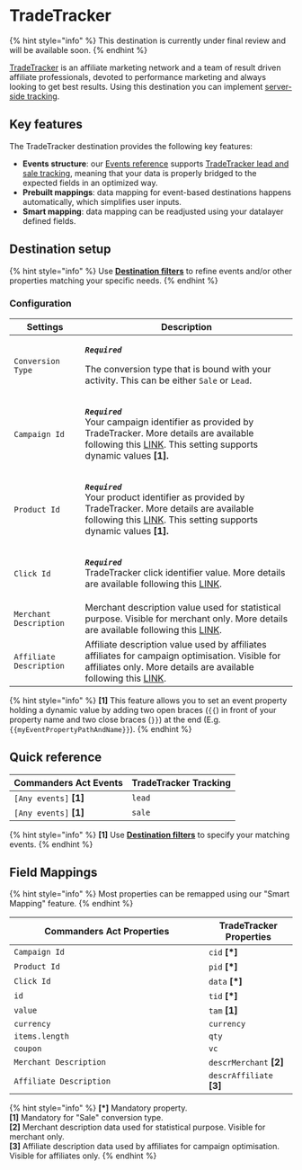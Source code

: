 # TradeTracker

{% hint style="info" %}
This destination is currently under final review and will be available soon.
{% endhint %}

[TradeTracker](https://tradetracker.com) is an affiliate marketing network and a team of result driven affiliate professionals, devoted to performance marketing and always looking to get best results. Using this destination you can implement [server-side tracking](https://sc.tradetracker.net/implementation/overview?f\[id]=31).

## Key features

The TradeTracker destination provides the following key features:

* **Events structure**: our [Events reference](https://community.commandersact.com/platform-x/developers/tracking/events-reference) supports [TradeTracker lead and sale tracking](https://sc.tradetracker.net/implementation/overview?f\[id]=31), meaning that your data is properly bridged to the expected fields in an optimized way.
* **Prebuilt mappings**: data mapping for event-based destinations happens automatically, which simplifies user inputs.
* **Smart mapping**: data mapping can be readjusted using your datalayer defined fields.

## Destination setup

{% hint style="info" %}
Use [**Destination filters**](https://doc.commandersact.com/features/destinations/destination-filters) to refine events and/or other properties matching your specific needs.
{% endhint %}

### Configuration

| Settings                | Description                                                                                                                                                                                                                                                                                           |
| ----------------------- | ----------------------------------------------------------------------------------------------------------------------------------------------------------------------------------------------------------------------------------------------------------------------------------------------------- |
| `Conversion Type`       | <p><em><strong><code>Required</code></strong></em></p><p>The conversion type that is bound with your activity. This can be either <code>Sale</code> or <code>Lead</code>. </p>                                                                                                                        |
| `Campaign Id`           | <p><em><strong><code>Required</code></strong></em><br>Your campaign identifier as provided by TradeTracker. More details are available following this <a href="https://sc.tradetracker.net/implementation/overview?f[id]=31">LINK</a>. This setting supports dynamic values <strong>[1].</strong></p> |
| `Product Id`            | <p><em><strong><code>Required</code></strong></em><br>Your product identifier as provided by TradeTracker. More details are available following this <a href="https://sc.tradetracker.net/implementation/overview?f[id]=31">LINK</a>. This setting supports dynamic values <strong>[1].</strong></p>  |
| `Click Id`              | <p><em><strong><code>Required</code></strong></em><br>TradeTracker click identifier value. More details are available following this <a href="https://sc.tradetracker.net/implementation/overview?f[id]=31">LINK</a>.</p>                                                                             |
| `Merchant Description`  | Merchant description value used for statistical purpose. Visible for merchant only. More details are available following this [LINK](https://sc.tradetracker.net/implementation/overview?f\[id]=31).                                                                                                  |
| `Affiliate Description` | Affiliate description value used by affiliates affiliates for campaign optimisation. Visible for affiliates only. More details are available following this [LINK](https://sc.tradetracker.net/implementation/overview?f\[id]=31).                                                                    |

{% hint style="info" %}
**\[1]** This feature allows you to set an event property holding a dynamic value by adding two open braces (`{{`) in front of your property name and two close braces (`}}`) at the end (E.g. `{{myEventPropertyPathAndName}}`).
{% endhint %}

## Quick reference

| Commanders Act Events   | TradeTracker Tracking |
| ----------------------- | --------------------- |
| `[Any events]` **\[1]** | `lead`                |
| `[Any events]` **\[1]** | `sale`                |

{% hint style="info" %}
**\[1]** Use [**Destination filters**](https://doc.commandersact.com/features/destinations/destination-filters) to specify your matching events.
{% endhint %}

## Field Mappings

{% hint style="info" %}
Most properties can be remapped using our "Smart Mapping" feature.
{% endhint %}

<table><thead><tr><th width="330.6685580062746">Commanders Act Properties</th><th>TradeTracker Properties</th></tr></thead><tbody><tr><td><code>Campaign Id</code></td><td><code>cid</code> <strong>[*]</strong></td></tr><tr><td><code>Product Id</code></td><td><code>pid</code> <strong>[*]</strong></td></tr><tr><td><code>Click Id</code></td><td><code>data</code> <strong>[*]</strong></td></tr><tr><td><code>id</code></td><td><code>tid</code> <strong>[*]</strong></td></tr><tr><td><code>value</code></td><td><code>tam</code> <strong>[1]</strong></td></tr><tr><td><code>currency</code></td><td><code>currency</code></td></tr><tr><td><code>items.length</code></td><td><code>qty</code></td></tr><tr><td><code>coupon</code></td><td><code>vc</code></td></tr><tr><td><code>Merchant Description</code></td><td><code>descrMerchant</code> <strong>[2]</strong></td></tr><tr><td><code>Affiliate Description</code></td><td><code>descrAffiliate</code> <strong>[3]</strong></td></tr></tbody></table>

{% hint style="info" %}
**\[\*]** Mandatory property.\
**\[1]** Mandatory for "Sale" conversion type.\
**\[2]** Merchant description data used for statistical purpose. Visible for merchant only.\
**\[3]** Affiliate description data used by affiliates for campaign optimisation. Visible for affiliates only.
{% endhint %}
